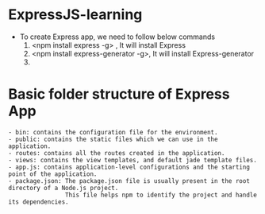 # ExpressJS-learning

* To create Express app, we need to follow below commands
  1. <npm install express -g> , It will install Express
  2. <npm install express-generator -g>, It will install Express-generator
  3. <express your-App-Name>

# Basic folder structure of Express App

    - bin: contains the configuration file for the environment.
    - public: contains the static files which we can use in the application.
    - routes: contains all the routes created in the application.
    - views: contains the view templates, and default jade template files.
    - app.js: contains application-level configurations and the starting point of the application.
    - package.json: The package.json file is usually present in the root directory of a Node.js project.
                    This file helps npm to identify the project and handle its dependencies.
